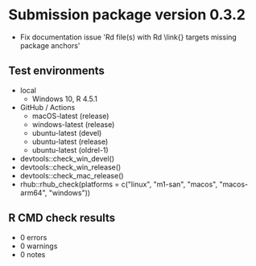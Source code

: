 
# Submission package version 0.3.2

* Fix documentation issue 'Rd file(s) with Rd \link{} targets missing package anchors'

## Test environments

* local
  * Windows 10, R 4.5.1
* GitHub / Actions
  * macOS-latest (release)
  * windows-latest (release)
  * ubuntu-latest (devel)
  * ubuntu-latest (release)
  * ubuntu-latest (oldrel-1)
* devtools::check_win_devel()
* devtools::check_win_release()
* devtools::check_mac_release()
* rhub::rhub_check(platforms = c("linux", "m1-san", "macos", "macos-arm64", "windows"))

## R CMD check results

* 0 errors
* 0 warnings
* 0 notes
